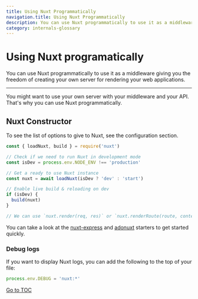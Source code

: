 ```yaml
---
title: Using Nuxt Programmatically
navigation.title: Using Nuxt Programmatically
description: You can use Nuxt programmatically to use it as a middleware giving you the freedom of creating your own server for rendering your web applications.
category: internals-glossary
---
```

# Using Nuxt programatically

You can use Nuxt programmatically to use it as a middleware giving you the freedom of creating your own server for rendering your web applications.

---

You might want to use your own server with your middleware and your API. That's why you can use Nuxt programmatically.

## Nuxt Constructor

To see the list of options to give to Nuxt, see the configuration section.

```js
const { loadNuxt, build } = require('nuxt')

// Check if we need to run Nuxt in development mode
const isDev = process.env.NODE_ENV !== 'production'

// Get a ready to use Nuxt instance
const nuxt = await loadNuxt(isDev ? 'dev' : 'start')

// Enable live build & reloading on dev
if (isDev) {
  build(nuxt)
}

// We can use `nuxt.render(req, res)` or `nuxt.renderRoute(route, context)`
```

You can take a look at the [nuxt-express](https://github.com/nuxt/express) and [adonuxt](https://github.com/nuxt/adonuxt) starters to get started quickly.

### Debug logs

If you want to display Nuxt logs, you can add the following to the top of your file:

```js
process.env.DEBUG = 'nuxt:*'
```
<span style='float: footnote;'><a href="../../../../index.html#toc">Go to TOC</a></span>
